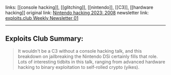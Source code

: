 links: [[console hacking]], [[glitching]], [[nintendo]], [[C3]], [[hardware hacking]]
original link: [Nintendo hacking 2023: 2008](https://events.ccc.de/congress/2023/hub/en/event/nintendo_hacking_2023_2008/?ref=blog.exploits.club)
newsletter link: [exploits.club Weekly Newsletter 01](https://blog.exploits.club/vuln-research-newsletter-01/) 

---
## Exploits Club Summary:
> It wouldn't be a C3 without a console hacking talk, and this breakdown on jailbreaking the Nintendo DSi certainly fills that role. Lots of interesting tidbits in this talk, ranging from advanced hardware hacking to binary exploitation to self-rolled crypto (yikes). 